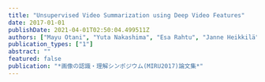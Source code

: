 ```yaml
---
title: "Unsupervised Video Summarization using Deep Video Features"
date: 2017-01-01
publishDate: 2021-04-01T02:50:04.499511Z
authors: ["Mayu Otani", "Yuta Nakashima", "Esa Rahtu", "Janne Heikkilä", "Naokazu Yokoya"]
publication_types: ["1"]
abstract: ""
featured: false
publication: "*画像の認識・理解シンポジウム(MIRU2017)論文集*"
---
```


